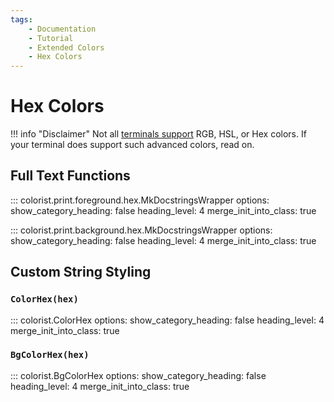 ```yaml
---
tags:
    - Documentation
    - Tutorial
    - Extended Colors
    - Hex Colors
---
```


# Hex Colors
!!! info "Disclaimer"
    Not all [terminals support](../../user-guide/materials/terminal-support.md) RGB, HSL, or Hex colors. If your terminal does support such advanced colors, read on.

## Full Text Functions

::: colorist.print.foreground.hex.MkDocstringsWrapper
    options:
      show_category_heading: false
      heading_level: 4
      merge_init_into_class: true

::: colorist.print.background.hex.MkDocstringsWrapper
    options:
      show_category_heading: false
      heading_level: 4
      merge_init_into_class: true

## Custom String Styling
### `ColorHex(hex)`
::: colorist.ColorHex
    options:
      show_category_heading: false
      heading_level: 4
      merge_init_into_class: true

### `BgColorHex(hex)`
::: colorist.BgColorHex
    options:
      show_category_heading: false
      heading_level: 4
      merge_init_into_class: true
